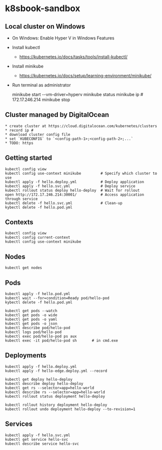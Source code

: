 # k8sbook-sandbox

## Local cluster on Windows

* On Windows: Enable Hyper V in Windows Features
* Install kubectl
  * https://kubernetes.io/docs/tasks/tools/install-kubectl/
* Install minikube
  * https://kubernetes.io/docs/setup/learning-environment/minikube/
* Run terminal as administrator


    minikube start --vm-driver=hyperv
    minikube status
    minikube ip # 172.17.246.214
    minikube stop

## Cluster managed by DigitalOcean

    * create cluster at https://cloud.digitalocean.com/kubernetes/clusters
    * record ip # 
    * download cluster config file
    * set `KUBECONFIG` to `<config-path-1>;<config-path-2>;...`
    * TODO: https

## Getting started

    kubectl config view    
    kubectl config use-context minikube         # Specify which cluster to use
    kubectl apply -f hello.deploy.yml           # Deploy application
    kubectl apply -f hello.svc.yml              # Deploy service
    kubectl rollout status deploy hello-deploy  # Wait for rollout
    open http://172.17.246.214:30001/           # Access application through service
    kubectl delete -f hello.svc.yml             # Clean-up
    kybectl delete -f hello.pod.yml

## Contexts

    kubectl config view
    kubectl config current-context
    kubectl config use-context minikube

## Nodes

    kubectl get nodes

## Pods

    kubectl apply -f hello.pod.yml
    kubectl wait --for=condition=Ready pod/hello-pod
    kybectl delete -f hello.pod.yml

    kubectl get pods --watch
    kubectl get pods -o wide
    kubectl get pods -o yaml
    kubectl get pods -o json
    kubectl describe pod/hello-pod
    kubectl logs pod/hello-pod
    kubectl exec pod/hello-pod ps aux
    kubectl exec -it pod/hello-pod sh       # in cmd.exe
    
## Deployments

    kubectl apply -f hello.deploy.yml
    kubectl apply -f hello-edge.deploy.yml --record

    kubectl get deploy hello-deploy
    kubectl describe deploy hello-deploy
    kubectl get rs --selector=app=hello-world
    kubectl describe rs --selector=app=hello-world
    kubectl rollout status deployment hello-deploy

    kubectl rollout history deployment hello-deploy
    kubectl rollout undo deployment hello-deploy --to-revision=1

## Services

    kubectl apply -f hello.svc.yml
    kubectl get service hello-svc
    kubectl describe service hello-svc

